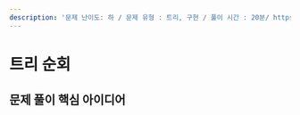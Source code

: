 ```yaml
---
description: '문제 난이도: 하 / 문제 유형 : 트리, 구현 / 풀이 시간 : 20분/ https://www.acmicpc.net/problem/1991'
---
```


# 트리 순회

## 문제 풀이 핵심 아이디어



```text

```

